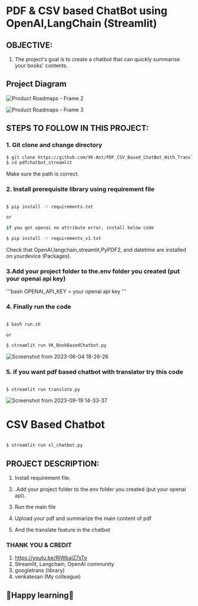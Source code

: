 # **PDF & CSV based ChatBot using OpenAI,LangChain (Streamlit)**

## **OBJECTIVE:**

1. The project's goal is to create a chatbot that can quickly summarise your books' contents.

## **Project Diagram**

![Product Roadmaps - Frame 2](https://github.com/VK-Ant/PDFBasedChatBot_Streamlit/assets/75832198/3d9761a6-be6f-4dec-8511-066f3e31f807)

![Product Roadmaps - Frame 3](https://github.com/VK-Ant/PDFBasedChatBot_Streamlit/assets/75832198/bea758e3-56d0-4e3e-b63f-84530c926b17)


## **STEPS TO FOLLOW IN THIS PROJECT:**

### **1. Git clone and change directory**

```bash
$ git clone https://github.com/VK-Ant/PDF_CSV_Based_ChatBot_With_Translator_Using_Streamlit
$ cd pdfchatbot_streamlit
```
Make sure the path is correct.

### **2. Install prerequisite library using requirement file**

```bash

$ pip install -r requirements.txt

or

if you got openai no attribute error, install below code

$ pip install -r requirements_v1.txt


```
Check that OpenAI,langchain,streamlit,PyPDF2, and datetime are installed on yourdevice (Packages).

### **3.Add your project folder to the.env folder you created (put your openai api key)**

'''bash
OPENAI_API_KEY = your openai api key
'''

### **4. Finally run the code**

```bash

$ bash run.sh

or

$ streamlit run VK_BookBasedChatbot.py

```
![Screenshot from 2023-06-04 18-26-26](https://github.com/VK-Ant/BookBasedChatBot_Streamlit/assets/75832198/a2b2303b-a0e0-4bbb-b167-86cc6e29a548)


### **5. if you want pdf based chatbot with translator try this code**


```bash

$ streamlit run translate.py

```


![Screenshot from 2023-09-19 14-33-37](https://github.com/VK-Ant/PDFBasedChatBot_Streamlit/assets/75832198/9d5f2dfb-8fde-47b6-964d-e89f022fd02e)

# **CSV Based Chatbot**


```bash

$ streamlit run xl_chatbot.py

```


## **PROJECT DESCRIPTION:**

1. Install requirement file.

2. .Add your project folder to the.env folder you created (put your openai api).

3. Run the main file

4. Upload your pdf and summarize the main content of pdf

5. And the translate feature in the chatbot


### **THANK YOU & CREDIT**

1. https://youtu.be/RIWbalZ7sTo
2. Streamlit, Langchain, OpenAI community
3. googletrans (library)
4. venkatesan (My colleague)


## **🤗Happy learning🤗**
